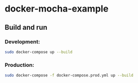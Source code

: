 # docker-mocha-example

## Build and run

### Development:

```bash
sudo docker-compose up --build
```

### Production:

```bash
sudo docker-compose -f docker-compose.prod.yml up --build
```
